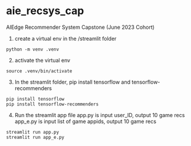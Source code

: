 # aie_recsys_cap
AIEdge Recommender System Capstone (June 2023 Cohort)

1. create a virtual env in the /streamlit folder
```
python -m venv .venv
```

2. activate the virtual env
```
source .venv/bin/activate
```

3. In the streamlit folder, pip install tensorflow and tensorflow-recommenders
```
pip install tensorflow
pip install tensorflow-recommenders
```

4. Run the streamlit app file 
app.py is input user_ID, output 10 game recs
app_e.py is input list of game appids, output 10 game recs

```
streamlit run app.py
streamlit run app_e.py
```